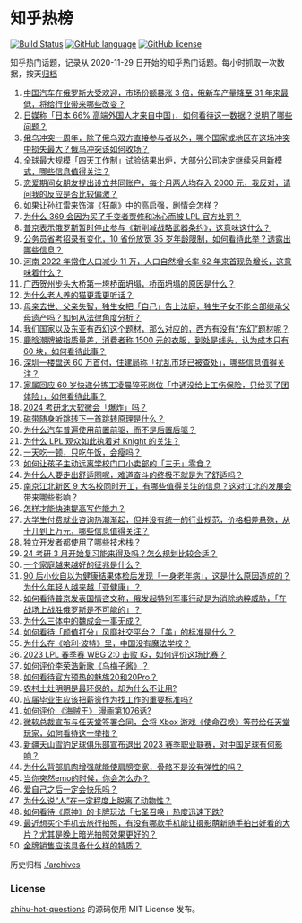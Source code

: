 # 知乎热榜
[![Build Status](https://github.com/ToWeLong/zhihu-hot-questions/workflows/CI/badge.svg)](https://github.com/ToWeLong/zhihu-hot-questions/actions)
[![GitHub language](https://img.shields.io/badge/language-golang-orange.svg)](https://golang.org/)
[![GitHub license](https://img.shields.io/github/license/ToWeLong/zhihu-hot-questions)](https://github.com/ToWeLong/zhihu-hot-questions/blob/main/LICENSE)

知乎热门话题，记录从 2020-11-29 日开始的知乎热门话题。每小时抓取一次数据，按天[归档](./archives)

<!-- BEGIN -->

1. [中国汽车在俄罗斯大受欢迎，市场份额暴涨 3 倍，俄新车产量降至 31 年来最低，将给行业带来哪些改变？](https://www.zhihu.com/question/585305521)
1. [日媒称「日本 66% 高端外国人才来自中国」，如何看待这一数据？说明了哪些问题？](https://www.zhihu.com/question/585312343)
1. [俄乌冲突一周年，除了俄乌双方直接参与者以外，哪个国家或地区在这场冲突中损失最大？俄乌冲突该如何收场？](https://www.zhihu.com/question/585368679)
1. [全球最大规模「四天工作制」试验结果出炉，大部分公司决定继续采用新模式，哪些信息值得关注？](https://www.zhihu.com/question/585370295)
1. [恋爱期间女朋友提出设立共同账户，每个月两人均存入 2000 元，我反对，请问我的反应是否比较偏激？](https://www.zhihu.com/question/583568748)
1. [如果让孙红雷来饰演《狂飙》中的高启强，剧情会怎样？](https://www.zhihu.com/question/584628705)
1. [为什么 369 会因为买了千变者贾修和冰心而被 LPL 官方处罚？](https://www.zhihu.com/question/585324084)
1. [普京表示俄罗斯暂时停止参与《新削减战略武器条约》，这意味这什么？](https://www.zhihu.com/question/585406361)
1. [公务员省考招录有变化，10 省份放宽 35 岁年龄限制，如何看待此举？透露出哪些信息？](https://www.zhihu.com/question/585297966)
1. [河南 2022 年常住人口减少 11 万，人口自然增长率 62 年来首现负增长，这意味着什么？](https://www.zhihu.com/question/585323977)
1. [广西贺州步头大桥第一垮桥面坍塌，桥面坍塌的原因是什么？](https://www.zhihu.com/question/585105783)
1. [为什么老人养的猫更乖更听话？](https://www.zhihu.com/question/536877898)
1. [母亲去世、父亲失智，独生女把「自己」告上法庭，独生子女不能全部继承父母遗产吗？如何从法律角度分析？](https://www.zhihu.com/question/585105370)
1. [我们国家以及东亚有西幻这个题材，那么对应的，西方有没有“东幻”题材呢？](https://www.zhihu.com/question/399821361)
1. [鹿晗潮牌被指质量差，消费者称 1500 元的衣服，到处是线头，认为成本只有 60 块，如何看待此事？](https://www.zhihu.com/question/584561700)
1. [深圳一楼盘送 60 万首付，住建局称「扰乱市场已被查处」，哪些信息值得关注？](https://www.zhihu.com/question/585173984)
1. [家属回应 60 岁快递分拣工凌晨猝死岗位「中通没给上工伤保险，只给买了团体险」，如何看待此事？](https://www.zhihu.com/question/585326925)
1. [2024 考研北大软微会「爆炸」吗？](https://www.zhihu.com/question/576099460)
1. [磁带随身听跳转下一首跳转原理是什么？](https://www.zhihu.com/question/585094931)
1. [为什么汽车普遍使用前置前驱，而不是后置后驱？](https://www.zhihu.com/question/585119651)
1. [为什么 LPL 观众如此执着对 Knight 的关注？](https://www.zhihu.com/question/585322835)
1. [一天吃一顿，只吃午饭，会瘦吗？](https://www.zhihu.com/question/584980668)
1. [如何让孩子主动远离学校门口小卖部的「三无」零食？](https://www.zhihu.com/question/583863176)
1. [为什么人要走出舒适圈呢，难道奋斗的终极不就是为了舒适吗？](https://www.zhihu.com/question/314198098)
1. [南京江北新区 9 大名校同时开工，有哪些值得关注的信息？这对江北的发展会带来哪些影响？](https://www.zhihu.com/question/585098837)
1. [怎样才能快速提高写作能力？](https://www.zhihu.com/question/582462047)
1. [大学生付费就业咨询热潮渐起，但并没有统一的行业规范，价格相差悬殊，从十几到上万元，哪些信息值得关注？](https://www.zhihu.com/question/585303794)
1. [独立开发者都使用了哪些技术栈？](https://www.zhihu.com/question/582771512)
1. [24 考研 3 月开始复习能来得及吗？怎么规划比较合适？](https://www.zhihu.com/question/583731625)
1. [一个家庭越来越好的征兆是什么？](https://www.zhihu.com/question/555044022)
1. [90 后小伙自以为健康结果体检后发现「一身老年病」，这是什么原因造成的？为什么年轻人越来越「亚健康」？](https://www.zhihu.com/question/585146821)
1. [如何看待普京发表国情咨文称，俄发起特别军事行动是为消除纳粹威胁，「在战场上战胜俄罗斯是不可能的」？](https://www.zhihu.com/question/585375482)
1. [为什么三体中的魏成会一事无成？](https://www.zhihu.com/question/36936453)
1. [如何看待「颜值打分」风靡社交平台？「美」的标准是什么？](https://www.zhihu.com/question/585167551)
1. [为什么在《哈利·波特》里，中国没有魔法学校？](https://www.zhihu.com/question/302960008)
1. [2023 LPL 春季赛 WBG 2:0 击败 iG，如何评价这场比赛？](https://www.zhihu.com/question/585417926)
1. [如何评价李荣浩新歌《乌梅子酱》？](https://www.zhihu.com/question/567887411)
1. [如何看待官方预热的魅族20和20Pro？](https://www.zhihu.com/question/584071353)
1. [农村土灶明明是最环保的，却为什么不让用?](https://www.zhihu.com/question/583615126)
1. [应届毕业生应该把薪资作为找工作的重要标准吗?](https://www.zhihu.com/question/584060531)
1. [如何评价 《海贼王》 漫画第1076话?](https://www.zhihu.com/question/585267234)
1. [微软总裁宣布与任天堂签署合同，会将 Xbox 游戏《使命召唤》等带给任天堂玩家，如何看待这一举措？](https://www.zhihu.com/question/585361492)
1. [新疆天山雪豹足球俱乐部宣布退出 2023 赛季职业联赛，对中国足球有何影响？](https://www.zhihu.com/question/585366493)
1. [为什么背部肌肉增强就能使肩膀变宽，骨骼不是没有弹性的吗？](https://www.zhihu.com/question/584324383)
1. [当你突然emo的时候，你会怎么办？](https://www.zhihu.com/question/584633054)
1. [爱自己之后一定会快乐吗？](https://www.zhihu.com/question/584885302)
1. [为什么说“人”在一定程度上脱离了动物性？](https://www.zhihu.com/question/578314115)
1. [如何看待《原神》的卡牌玩法「七圣召唤」热度迅速下跌?](https://www.zhihu.com/question/584986825)
1. [最近想买个手机去旅行拍照，有没有哪款手机能让摄影萌新随手拍出好看的大片？尤其是晚上暗光拍照效果更好的？](https://www.zhihu.com/question/585313839)
1. [金牌销售应该具备什么样的特质？](https://www.zhihu.com/question/518981010)

<!-- END -->

历史归档 [./archives](./archives)


### License
[zhihu-hot-questions](https://github.com/towelong/zhihu-hot-questions) 的源码使用 MIT License 发布。